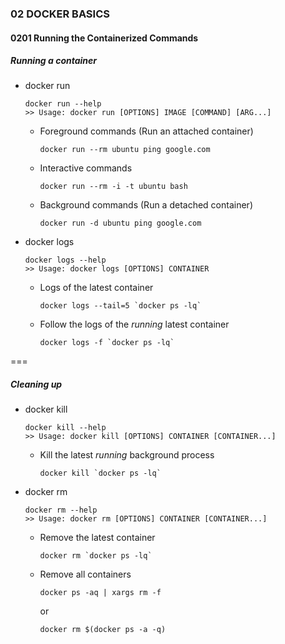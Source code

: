 ### 02 DOCKER BASICS
#### 0201 Running the Containerized Commands

##### Running a container

- docker run  
  ```
  docker run --help  
  >> Usage: docker run [OPTIONS] IMAGE [COMMAND] [ARG...]
  ```
  - Foreground commands (Run an attached container)  
    ```
    docker run --rm ubuntu ping google.com
    ```
  - Interactive commands  
    ```
    docker run --rm -i -t ubuntu bash
    ```
  - Background commands (Run a detached container)  
    ```
    docker run -d ubuntu ping google.com
    ```

- docker logs  
  ```
  docker logs --help  
  >> Usage: docker logs [OPTIONS] CONTAINER
  ```
  - Logs of the latest container  
    ```
    docker logs --tail=5 `docker ps -lq`
    ```
  - Follow the logs of the _running_ latest container  
    ```
    docker logs -f `docker ps -lq`
    ```

===

##### Cleaning up

- docker kill  
  ```
  docker kill --help  
  >> Usage: docker kill [OPTIONS] CONTAINER [CONTAINER...]
  ```
  - Kill the latest _running_ background process  
    ```
    docker kill `docker ps -lq`
    ```

- docker rm  
  ```
  docker rm --help  
  >> Usage: docker rm [OPTIONS] CONTAINER [CONTAINER...]
  ```
  - Remove the latest container  
    ```
    docker rm `docker ps -lq`
    ```
  - Remove all containers  
    ```
    docker ps -aq | xargs rm -f
    ```  
    or  
    ```
    docker rm $(docker ps -a -q)
    ```

